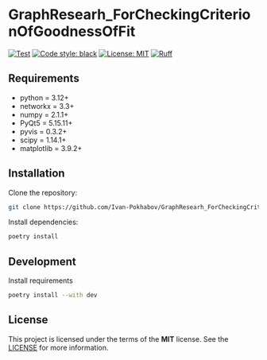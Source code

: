 # GraphResearh_ForCheckingCriterionOfGoodnessOfFit

<a href="https://github.com/Ivan-Pokhabov/GraphResearh_ForCheckingCriterionOfGoodnessOfFit/actions"><img alt="Test" src="https://github.com/Ivan-Pokhabov/GraphResearh_ForCheckingCriterionOfGoodnessOfFit/actions/workflows/ci.yaml/badge.svg"></a>
<a href="https://github.com/psf/black"><img alt="Code style: black" src="https://img.shields.io/badge/code%20style-black-000000.svg"></a>
<a href="https://github.com/Ivan-Pokhabov/GraphResearh_ForCheckingCriterionOfGoodnessOfFit/blob/main/LICENSE"><img alt="License: MIT" src="https://black.readthedocs.io/en/stable/_static/license.svg"></a>
[![Ruff](https://img.shields.io/endpoint?url=https://raw.githubusercontent.com/astral-sh/ruff/main/assets/badge/v2.json)](https://github.com/astral-sh/ruff)

## Requirements

- python = 3.12+
- networkx = 3.3+
- numpy = 2.1.1+
- PyQt5 = 5.15.11+
- pyvis = 0.3.2+
- scipy = 1.14.1+
- matplotlib = 3.9.2+

## Installation

Clone the repository:

```bash
git clone https://github.com/Ivan-Pokhabov/GraphResearh_ForCheckingCriterionOfGoodnessOfFit
```

Install dependencies:

```bash
poetry install
```

## Development

Install requirements

```bash
poetry install --with dev
```

## License

This project is licensed under the terms of the **MIT** license. See the [LICENSE](LICENSE) for more information.
